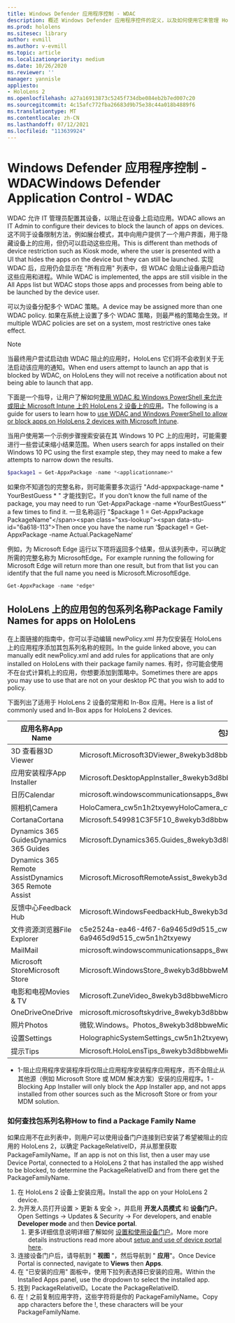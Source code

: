 ```yaml
---
title: Windows Defender 应用程序控制 - WDAC
description: 概述 Windows Defender 应用程序控件的定义，以及如何使用它来管理 HoloLens 混合现实设备。
ms.prod: hololens
ms.sitesec: library
author: evmill
ms.author: v-evmill
ms.topic: article
ms.localizationpriority: medium
ms.date: 10/26/2020
ms.reviewer: ''
manager: yannisle
appliesto:
- HoloLens 2
ms.openlocfilehash: a27a16913873c5245f734dbe084eb2b7ed007c20
ms.sourcegitcommit: 4c15afc772fba26683d9b75e38c44a018b4889f6
ms.translationtype: MT
ms.contentlocale: zh-CN
ms.lasthandoff: 07/12/2021
ms.locfileid: "113639924"
---
```

# <a name="windows-defender-application-control---wdac"></a><span data-ttu-id="6a618-103">Windows Defender 应用程序控制 - WDAC</span><span class="sxs-lookup"><span data-stu-id="6a618-103">Windows Defender Application Control - WDAC</span></span>

<span data-ttu-id="6a618-104">WDAC 允许 IT 管理员配置其设备，以阻止在设备上启动应用。</span><span class="sxs-lookup"><span data-stu-id="6a618-104">WDAC allows an IT Admin to configure their devices to block the launch of apps on devices.</span></span> <span data-ttu-id="6a618-105">这不同于设备限制方法，例如展台模式，其中向用户提供了一个用户界面，用于隐藏设备上的应用，但仍可以启动这些应用。</span><span class="sxs-lookup"><span data-stu-id="6a618-105">This is different than methods of device restriction such as Kiosk mode, where  the user is presented with a UI that hides the apps on the device but they can still be launched.</span></span> <span data-ttu-id="6a618-106">实现 WDAC 后，应用仍会显示在 "所有应用" 列表中，但 WDAC 会阻止设备用户启动这些应用和进程。</span><span class="sxs-lookup"><span data-stu-id="6a618-106">While WDAC is implemented, the apps are still visible in the All Apps list but WDAC stops those apps and processes from being able to be launched by the device user.</span></span>

<span data-ttu-id="6a618-107">可以为设备分配多个 WDAC 策略。</span><span class="sxs-lookup"><span data-stu-id="6a618-107">A device may be assigned more than one WDAC policy.</span></span> <span data-ttu-id="6a618-108">如果在系统上设置了多个 WDAC 策略，则最严格的策略会生效。</span><span class="sxs-lookup"><span data-stu-id="6a618-108">If multiple WDAC policies are set on a system, most restrictive ones take effect.</span></span> 

> [!NOTE]
> <span data-ttu-id="6a618-109">当最终用户尝试启动由 WDAC 阻止的应用时，HoloLens 它们将不会收到关于无法启动该应用的通知。</span><span class="sxs-lookup"><span data-stu-id="6a618-109">When end users attempt to launch an app that is blocked by WDAC, on HoloLens they will not receive a notification about not being able to launch that app.</span></span>

<span data-ttu-id="6a618-110">下面是一个指导，让用户了解如何[使用 WDAC 和 Windows PowerShell 来允许或阻止 Microsoft Intune 上的 HoloLens 2 设备上的应用](/mem/intune/configuration/custom-profile-hololens)。</span><span class="sxs-lookup"><span data-stu-id="6a618-110">The following is a guide for users to learn how to [use WDAC and Windows PowerShell to allow or block apps on HoloLens 2 devices with Microsoft Intune](/mem/intune/configuration/custom-profile-hololens).</span></span>

<span data-ttu-id="6a618-111">当用户使用第一个示例步骤搜索安装在其 Windows 10 PC 上的应用时，可能需要进行一些尝试来缩小结果范围。</span><span class="sxs-lookup"><span data-stu-id="6a618-111">When users search for apps installed on their Windows 10 PC using the first example step, they may need to make a few attempts to narrow down the results.</span></span>

```powershell
$package1 = Get-AppxPackage -name *<applicationname>*
``` 

<span data-ttu-id="6a618-112">如果你不知道包的完整名称，则可能需要多次运行 "Add-appxpackage-name \* YourBestGuess \* " 才能找到它。</span><span class="sxs-lookup"><span data-stu-id="6a618-112">If you don’t know the full name of the package, you may need to run ‘Get-AppxPackage -name \*YourBestGuess\*’ a few times to find it.</span></span> <span data-ttu-id="6a618-113">一旦名称运行 "$package 1 = Get-AppxPackage PackageName"</span><span class="sxs-lookup"><span data-stu-id="6a618-113">Then once you have the name run ‘$package1 = Get-AppxPackage -name Actual.PackageName‘</span></span>

<span data-ttu-id="6a618-114">例如，为 Microsoft Edge 运行以下项将返回多个结果，但从该列表中，可以确定所需的完整名称为 MicrosoftEdge。</span><span class="sxs-lookup"><span data-stu-id="6a618-114">For example running the following for Microsoft Edge will return more than one result, but from that list you can identify that the full name you need is Microsoft.MicrosoftEdge.</span></span>

```powershell
Get-AppxPackage -name *edge*
``` 

## <a name="package-family-names-for-apps-on-hololens"></a><span data-ttu-id="6a618-115">HoloLens 上的应用包的包系列名称</span><span class="sxs-lookup"><span data-stu-id="6a618-115">Package Family Names for apps on HoloLens</span></span>

<span data-ttu-id="6a618-116">在上面链接的指南中，你可以手动编辑 newPolicy.xml 并为仅安装在 HoloLens 上的应用程序添加其包系列名称的规则。</span><span class="sxs-lookup"><span data-stu-id="6a618-116">In the guide linked above, you can manually edit newPolicy.xml and add rules for applications that are only installed on HoloLens with their package family names.</span></span> <span data-ttu-id="6a618-117">有时，你可能会使用不在台式计算机上的应用，你想要添加到策略中。</span><span class="sxs-lookup"><span data-stu-id="6a618-117">Sometimes there are apps you may use to use that are not on your desktop PC that you wish to add to policy.</span></span>

<span data-ttu-id="6a618-118">下面列出了适用于 HoloLens 2 设备的常用和 In-Box 应用。</span><span class="sxs-lookup"><span data-stu-id="6a618-118">Here is a list of commonly used and In-Box apps for HoloLens 2 devices.</span></span>

| <span data-ttu-id="6a618-119">应用名称</span><span class="sxs-lookup"><span data-stu-id="6a618-119">App Name</span></span>                   | <span data-ttu-id="6a618-120">包系列名称</span><span class="sxs-lookup"><span data-stu-id="6a618-120">Package Family Name</span></span>                                |
|----------------------------|----------------------------------------------------|
| <span data-ttu-id="6a618-121">3D 查看器</span><span class="sxs-lookup"><span data-stu-id="6a618-121">3D Viewer</span></span>                  | <span data-ttu-id="6a618-122">Microsoft.Microsoft3DViewer_8wekyb3d8bbwe</span><span class="sxs-lookup"><span data-stu-id="6a618-122">Microsoft.Microsoft3DViewer_8wekyb3d8bbwe</span></span>          |
| <span data-ttu-id="6a618-123">应用安装程序</span><span class="sxs-lookup"><span data-stu-id="6a618-123">App Installer</span></span>              | <span data-ttu-id="6a618-124">Microsoft.DesktopAppInstaller_8wekyb3d8bbwe <sup>1</sup></span><span class="sxs-lookup"><span data-stu-id="6a618-124">Microsoft.DesktopAppInstaller_8wekyb3d8bbwe <sup>1</sup></span></span>         |
| <span data-ttu-id="6a618-125">日历</span><span class="sxs-lookup"><span data-stu-id="6a618-125">Calendar</span></span>                   | <span data-ttu-id="6a618-126">microsoft.windowscommunicationsapps_8wekyb3d8bbwe</span><span class="sxs-lookup"><span data-stu-id="6a618-126">microsoft.windowscommunicationsapps_8wekyb3d8bbwe</span></span>  |
| <span data-ttu-id="6a618-127">照相机</span><span class="sxs-lookup"><span data-stu-id="6a618-127">Camera</span></span>                     | <span data-ttu-id="6a618-128">HoloCamera_cw5n1h2txyewy</span><span class="sxs-lookup"><span data-stu-id="6a618-128">HoloCamera_cw5n1h2txyewy</span></span>                           |
| <span data-ttu-id="6a618-129">Cortana</span><span class="sxs-lookup"><span data-stu-id="6a618-129">Cortana</span></span>                    | <span data-ttu-id="6a618-130">Microsoft.549981C3F5F10_8wekyb3d8bbwe</span><span class="sxs-lookup"><span data-stu-id="6a618-130">Microsoft.549981C3F5F10_8wekyb3d8bbwe</span></span>              |
| <span data-ttu-id="6a618-131">Dynamics 365 Guides</span><span class="sxs-lookup"><span data-stu-id="6a618-131">Dynamics 365 Guides</span></span>        | <span data-ttu-id="6a618-132">Microsoft.Dynamics365.Guides_8wekyb3d8bbwe</span><span class="sxs-lookup"><span data-stu-id="6a618-132">Microsoft.Dynamics365.Guides_8wekyb3d8bbwe</span></span>         |
| <span data-ttu-id="6a618-133">Dynamics 365 Remote Assist</span><span class="sxs-lookup"><span data-stu-id="6a618-133">Dynamics 365 Remote Assist</span></span> | <span data-ttu-id="6a618-134">Microsoft.MicrosoftRemoteAssist_8wekyb3d8bbwe</span><span class="sxs-lookup"><span data-stu-id="6a618-134">Microsoft.MicrosoftRemoteAssist_8wekyb3d8bbwe</span></span>      |
| <span data-ttu-id="6a618-135">反馈中心</span><span class="sxs-lookup"><span data-stu-id="6a618-135">Feedback Hub</span></span>               | <span data-ttu-id="6a618-136">Microsoft.WindowsFeedbackHub_8wekyb3d8bbwe</span><span class="sxs-lookup"><span data-stu-id="6a618-136">Microsoft.WindowsFeedbackHub_8wekyb3d8bbwe</span></span>         |
| <span data-ttu-id="6a618-137">文件资源浏览器</span><span class="sxs-lookup"><span data-stu-id="6a618-137">File Explorer</span></span>              | <span data-ttu-id="6a618-138">c5e2524a-ea46-4f67-6a9465d9d515_cw5n1h2txyewy 841f</span><span class="sxs-lookup"><span data-stu-id="6a618-138">c5e2524a-ea46-4f67-841f-6a9465d9d515_cw5n1h2txyewy</span></span> |
| <span data-ttu-id="6a618-139">Mail</span><span class="sxs-lookup"><span data-stu-id="6a618-139">Mail</span></span>                       | <span data-ttu-id="6a618-140">microsoft.windowscommunicationsapps_8wekyb3d8bbwe</span><span class="sxs-lookup"><span data-stu-id="6a618-140">microsoft.windowscommunicationsapps_8wekyb3d8bbwe</span></span>  |
| <span data-ttu-id="6a618-141">Microsoft Store</span><span class="sxs-lookup"><span data-stu-id="6a618-141">Microsoft Store</span></span>            | <span data-ttu-id="6a618-142">Microsoft.WindowsStore_8wekyb3d8bbwe</span><span class="sxs-lookup"><span data-stu-id="6a618-142">Microsoft.WindowsStore_8wekyb3d8bbwe</span></span>               |
| <span data-ttu-id="6a618-143">电影和电视</span><span class="sxs-lookup"><span data-stu-id="6a618-143">Movies & TV</span></span>                | <span data-ttu-id="6a618-144">Microsoft.ZuneVideo_8wekyb3d8bbwe</span><span class="sxs-lookup"><span data-stu-id="6a618-144">Microsoft.ZuneVideo_8wekyb3d8bbwe</span></span>                  |
| <span data-ttu-id="6a618-145">OneDrive</span><span class="sxs-lookup"><span data-stu-id="6a618-145">OneDrive</span></span>                   | <span data-ttu-id="6a618-146">microsoft.microsoftskydrive_8wekyb3d8bbwe</span><span class="sxs-lookup"><span data-stu-id="6a618-146">microsoft.microsoftskydrive_8wekyb3d8bbwe</span></span>          |
| <span data-ttu-id="6a618-147">照片</span><span class="sxs-lookup"><span data-stu-id="6a618-147">Photos</span></span>                     | <span data-ttu-id="6a618-148">微软.Windows。Photos_8wekyb3d8bbwe</span><span class="sxs-lookup"><span data-stu-id="6a618-148">Microsoft.Windows.Photos_8wekyb3d8bbwe</span></span>             |
| <span data-ttu-id="6a618-149">设置</span><span class="sxs-lookup"><span data-stu-id="6a618-149">Settings</span></span>                   | <span data-ttu-id="6a618-150">HolographicSystemSettings_cw5n1h2txyewy</span><span class="sxs-lookup"><span data-stu-id="6a618-150">HolographicSystemSettings_cw5n1h2txyewy</span></span>            |
| <span data-ttu-id="6a618-151">提示</span><span class="sxs-lookup"><span data-stu-id="6a618-151">Tips</span></span>                       | <span data-ttu-id="6a618-152">Microsoft.HoloLensTips_8wekyb3d8bbwe</span><span class="sxs-lookup"><span data-stu-id="6a618-152">Microsoft.HoloLensTips_8wekyb3d8bbwe</span></span>               |

- <span data-ttu-id="6a618-153">1-阻止应用程序安装程序将仅阻止应用程序安装程序应用程序，而不会阻止从其他源（例如 Microsoft Store 或 MDM 解决方案）安装的应用程序。</span><span class="sxs-lookup"><span data-stu-id="6a618-153">1 - Blocking App Installer will only block the App Installer app, and not apps installed from other sources such as the Microsoft Store or from your MDM solution.</span></span>

### <a name="how-to-find-a-package-family-name"></a><span data-ttu-id="6a618-154">如何查找包系列名称</span><span class="sxs-lookup"><span data-stu-id="6a618-154">How to find a Package Family Name</span></span>

<span data-ttu-id="6a618-155">如果应用不在此列表中，则用户可以使用设备门户连接到已安装了希望被阻止的应用的 HoloLens 2，以确定 PackageRelativeID，并从那里获取 PackageFamilyName。</span><span class="sxs-lookup"><span data-stu-id="6a618-155">If an app is not on this list, then a user may use Device Portal, connected to a HoloLens 2 that has installed the app wished to be blocked, to determine the PackageRelativeID and from there get the PackageFamilyName.</span></span>

1. <span data-ttu-id="6a618-156">在 HoloLens 2 设备上安装应用。</span><span class="sxs-lookup"><span data-stu-id="6a618-156">Install the app on your HoloLens 2 device.</span></span> 
1. <span data-ttu-id="6a618-157">为开发人员打开设置 > 更新 & 安全 >，并启用 **开发人员模式** 和 **设备门户**。</span><span class="sxs-lookup"><span data-stu-id="6a618-157">Open Settings -> Updates & Security -> For developers, and enable **Developer mode** and then **Device portal**.</span></span> 
    1. <span data-ttu-id="6a618-158">更多详细信息说明详细了解如何 [设置和使用设备门户](/windows/mixed-reality/develop/platform-capabilities-and-apis/using-the-windows-device-portal)。</span><span class="sxs-lookup"><span data-stu-id="6a618-158">More more details instructions read more about [setup and use of device portal here](/windows/mixed-reality/develop/platform-capabilities-and-apis/using-the-windows-device-portal).</span></span>
1. <span data-ttu-id="6a618-159">连接设备门户后，请导航到 " **视图** "，然后导航到 " **应用**"。</span><span class="sxs-lookup"><span data-stu-id="6a618-159">Once Device Portal is connected, navigate to **Views** then **Apps**.</span></span> 
1. <span data-ttu-id="6a618-160">在 "已安装的应用" 面板中，使用下拉列表选择已安装的应用。</span><span class="sxs-lookup"><span data-stu-id="6a618-160">Within the Installed Apps panel, use the dropdown to select the installed app.</span></span> 
1. <span data-ttu-id="6a618-161">找到 PackageRelativeID。</span><span class="sxs-lookup"><span data-stu-id="6a618-161">Locate the PackageRelativeID.</span></span> 
1. <span data-ttu-id="6a618-162">在！之前复制应用字符，这些字符将是你的 PackageFamilyName。</span><span class="sxs-lookup"><span data-stu-id="6a618-162">Copy app characters before the !, these characters will be your PackageFamilyName.</span></span>


